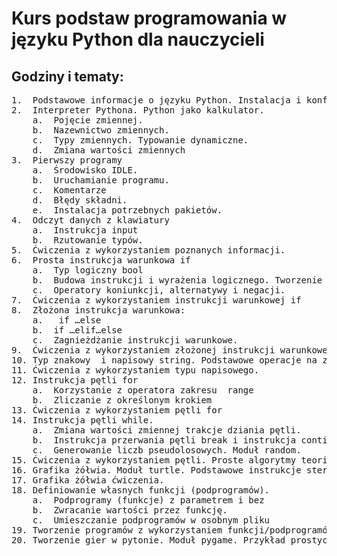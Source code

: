 <h1>Kurs podstaw programowania w języku Python dla nauczycieli</h1>
<h2>Godziny i tematy:</h2>
<pre>
1.	Podstawowe informacje o języku Python. Instalacja i konfiguracja środowiska programistycznego. 
2.	Interpreter Pythona. Python jako kalkulator.
    a.	Pojęcie zmiennej. 
    b.	Nazewnictwo zmiennych.
    c.	Typy zmiennych. Typowanie dynamiczne.  
    d.	Zmiana wartości zmiennych
3.	Pierwszy programy
    a.	Środowisko IDLE.
    b.	Uruchamianie programu.
    c.	Komentarze
    d.	Błędy składni.
    e.	Instalacja potrzebnych pakietów.
4.	Odczyt danych z klawiatury
    a.	Instrukcja input
    b.	Rzutowanie typów.
5.	Ćwiczenia z wykorzystaniem poznanych informacji.
6.	Prosta instrukcja warunkowa if
    a.	Typ logiczny bool
    b.	Budowa instrukcji i wyrażenia logicznego. Tworzenie wcięć.
    c.	Operatory koniunkcji, alternatywy i negacji.
7.	Ćwiczenia z wykorzystaniem instrukcji warunkowej if
8.	Złożona instrukcja warunkowa:
    a.	 if …else 
    b.	if …elif…else
    c.	Zagnieżdżanie instrukcji warunkowe.
9.	Ćwiczenia z wykorzystaniem złożonej instrukcji warunkowej 
10.	Typ znakowy  i napisowy string. Podstawowe operacje na zmiennych napisowych.
11.	Ćwiczenia z wykorzystaniem typu napisowego.
12.	Instrukcja pętli for
    a.	Korzystanie z operatora zakresu  range
    b.	Zliczanie z określonym krokiem
13.	Ćwiczenia z wykorzystaniem pętli for
14.	Instrukcja pętli while.
    a.	Zmiana wartości zmiennej trakcje dziania pętli.
    b.	Instrukcja przerwania pętli break i instrukcja continue.
    c.	Generowanie liczb pseudolosowych. Moduł random.
15.	Ćwiczenia z wykorzystaniem pętli. Proste algorytmy teorio-liczbowe.
16.	Grafika żółwia. Moduł turtle. Podstawowe instrukcje sterujące żółwiem.
17.	Grafika żółwia ćwiczenia.
18.	Definiowanie własnych funkcji (podprogramów).
    a.	Podprogramy (funkcje) z parametrem i bez
    b.	Zwracanie wartości przez funkcję.
    c.	Umieszczanie podprogramów w osobnym pliku
19.	Tworzenie programów z wykorzystaniem funkcji/podprogramów.
20.	Tworzenie gier w pytonie. Moduł pygame. Przykład prostych aplikacji.
</pre>
